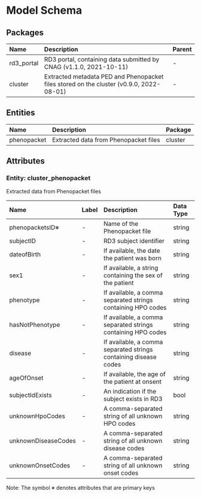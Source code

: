 # Model Schema

## Packages

| Name | Description | Parent |
|:---- |:-----------|:------|
| rd3_portal | RD3 portal, containing data submitted by CNAG (v1.1.0, 2021-10-11) | - |
| cluster | Extracted metadata PED and Phenopacket files stored on the cluster (v0.9.0, 2022-08-01) | - |

## Entities

| Name | Description | Package |
|:---- |:-----------|:-------|
| phenopacket | Extracted data from Phenopacket files | cluster |

## Attributes

### Entity: cluster_phenopacket

Extracted data from Phenopacket files

| Name | Label | Description | Data Type |
|:---- |:-----|:-----------|:---------|
| phenopacketsID&#8251; | - | Name of the Phenopacket file | string |
| subjectID | - | RD3 subject identifier | string |
| dateofBirth | - | If available, the date the patient was born | string |
| sex1 | - | If available, a string containing the sex of the patient | string |
| phenotype | - | If available, a comma separated strings containing HPO codes | string |
| hasNotPhenotype | - | If available, a comma separated strings containing HPO codes | string |
| disease | - | If available, a comma separated strings containing disease codes | string |
| ageOfOnset | - | If available, the age of the patient at onsent | string |
| subjectIdExists | - | An indication if the subject exists in RD3 | bool |
| unknownHpoCodes | - | A comma-separated string of all unknown HPO codes | string |
| unknownDiseaseCodes | - | A comma-separated string of all unknown disease codes | string |
| unknownOnsetCodes | - | A comma-separated string of all unknown onset codes | string |

Note: The symbol &#8251; denotes attributes that are primary keys

